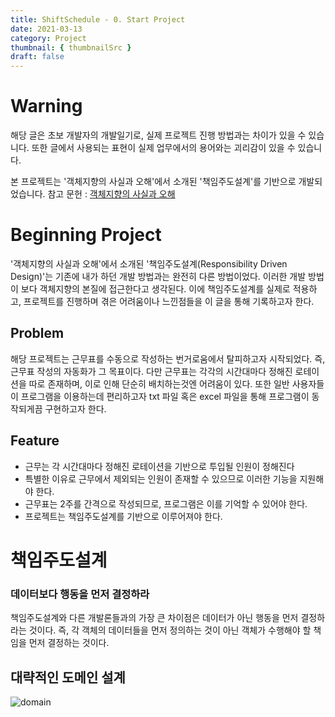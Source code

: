 ```yaml
---
title: ShiftSchedule - 0. Start Project
date: 2021-03-13
category: Project
thumbnail: { thumbnailSrc }
draft: false
---
```


# Warning
해당 글은 초보 개발자의 개발일기로, 실제 프로젝트 진행 방법과는 차이가 있을 수 있습니다. 또한 글에서 사용되는 표현이 실제 업무에서의 용어와는 괴리감이 있을 수 있습니다.
    
본 프로젝트는 '객체지향의 사실과 오해'에서 소개된 '책임주도설계'를 기반으로 개발되었습니다.
참고 문헌 : [객체지향의 사실과 오해](https://www.aladin.co.kr/shop/wproduct.aspx?ItemId=60550259)

# Beginning Project
'객체지향의 사실과 오해'에서 소개된 '책임주도설계(Responsibility Driven Design)'는 기존에 내가 하던 개발 방법과는 완전히 다른 방법이었다. 이러한 개발 방법이 보다 객체지향의 본질에 접근한다고 생각된다. 이에 책임주도설계를 실제로 적용하고, 프로젝트를 진행하며 겪은 어려움이나 느낀점들을 이 글을 통해 기록하고자 한다.    

## Problem
해당 프로젝트는 근무표를 수동으로 작성하는 번거로움에서 탈피하고자 시작되었다. 즉, 근무표 작성의 자동화가 그 목표이다. 다만 근무표는 각각의 시간대마다 정해진 로테이션을 따로 존재하며, 이로 인해 단순히 배치하는것엔 어려움이 있다. 또한 일반 사용자들이 프로그램을 이용하는데 편리하고자 txt 파일 혹은 excel 파일을 통해 프로그램이 동작되게끔 구현하고자 한다.

## Feature
- 근무는 각 시간대마다 정해진 로테이션을 기반으로 투입될 인원이 정해진다
- 특별한 이유로 근무에서 제외되는 인원이 존재할 수 있으므로 이러한 기능을 지원해야 한다.
- 근무표는 2주를 간격으로 작성되므로, 프로그램은 이를 기억할 수 있어야 한다.
- 프로젝트는 책임주도설계를 기반으로 이루어져야 한다.

# 책임주도설계
### **데이터보다 행동을 먼저 결정하라**
책임주도설계와 다른 개발론들과의 가장 큰 차이점은 데이터가 아닌 행동을 먼저 결정하라는 것이다. 즉, 각 객체의 데이터들을 먼저 정의하는 것이 아닌 객체가 수행해야 할 책임을 먼저 결정하는 것이다.

## 대략적인 도메인 설계
![domain](/workspace/bigpie1367-blog/content/assets/Project/ShiftSchedule/domain.png)



        

